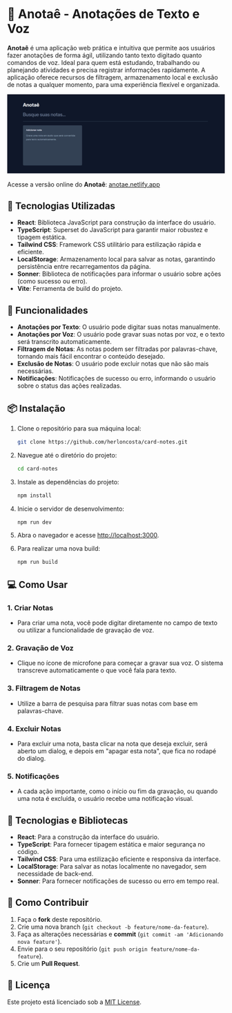 # 📓 **Anotaê** - Anotações de Texto e Voz

**Anotaê** é uma aplicação web prática e intuitiva que permite aos usuários fazer anotações de forma ágil, utilizando tanto texto digitado quanto comandos de voz. Ideal para quem está estudando, trabalhando ou planejando atividades e precisa registrar informações rapidamente. A aplicação oferece recursos de filtragem, armazenamento local e exclusão de notas a qualquer momento, para uma experiência flexível e organizada.

<img src="./public/preview.png"/>

Acesse a versão online do **Anotaê**: [anotae.netlify.app](https://anotae.netlify.app)

## 🚀 **Tecnologias Utilizadas**

-   **React**: Biblioteca JavaScript para construção da interface do usuário.
-   **TypeScript**: Superset do JavaScript para garantir maior robustez e tipagem estática.
-   **Tailwind CSS**: Framework CSS utilitário para estilização rápida e eficiente.
-   **LocalStorage**: Armazenamento local para salvar as notas, garantindo persistência entre recarregamentos da página.
-   **Sonner**: Biblioteca de notificações para informar o usuário sobre ações (como sucesso ou erro).
-   **Vite**: Ferramenta de build do projeto.

## 📝 **Funcionalidades**

-   **Anotações por Texto**: O usuário pode digitar suas notas manualmente.
-   **Anotações por Voz**: O usuário pode gravar suas notas por voz, e o texto será transcrito automaticamente.
-   **Filtragem de Notas**: As notas podem ser filtradas por palavras-chave, tornando mais fácil encontrar o conteúdo desejado.
-   **Exclusão de Notas**: O usuário pode excluir notas que não são mais necessárias.
-   **Notificações**: Notificações de sucesso ou erro, informando o usuário sobre o status das ações realizadas.

## 📦 **Instalação**

1. Clone o repositório para sua máquina local:

    ```bash
    git clone https://github.com/herloncosta/card-notes.git
    ```

2. Navegue até o diretório do projeto:

    ```bash
    cd card-notes
    ```

3. Instale as dependências do projeto:

    ```bash
    npm install
    ```

4. Inicie o servidor de desenvolvimento:

    ```bash
    npm run dev
    ```

5. Abra o navegador e acesse [http://localhost:3000](http://localhost:3000).

6. Para realizar uma nova build:
    ```bash
    npm run build
    ```

## 💻 **Como Usar**

### 1. **Criar Notas**

-   Para criar uma nota, você pode digitar diretamente no campo de texto ou utilizar a funcionalidade de gravação de voz.

### 2. **Gravação de Voz**

-   Clique no ícone de microfone para começar a gravar sua voz. O sistema transcreve automaticamente o que você fala para texto.

### 3. **Filtragem de Notas**

-   Utilize a barra de pesquisa para filtrar suas notas com base em palavras-chave.

### 4. **Excluir Notas**

-   Para excluir uma nota, basta clicar na nota que deseja excluir, será aberto um dialog, e depois em "apagar esta nota", que fica no rodapé do dialog.

### 5. **Notificações**

-   A cada ação importante, como o início ou fim da gravação, ou quando uma nota é excluída, o usuário recebe uma notificação visual.

## 🔧 **Tecnologias e Bibliotecas**

-   **React**: Para a construção da interface do usuário.
-   **TypeScript**: Para fornecer tipagem estática e maior segurança no código.
-   **Tailwind CSS**: Para uma estilização eficiente e responsiva da interface.
-   **LocalStorage**: Para salvar as notas localmente no navegador, sem necessidade de back-end.
-   **Sonner**: Para fornecer notificações de sucesso ou erro em tempo real.

## 🌱 **Como Contribuir**

1. Faça o **fork** deste repositório.
2. Crie uma nova branch (`git checkout -b feature/nome-da-feature`).
3. Faça as alterações necessárias e **commit** (`git commit -am 'Adicionando nova feature'`).
4. Envie para o seu repositório (`git push origin feature/nome-da-feature`).
5. Crie um **Pull Request**.

## 📄 **Licença**

Este projeto está licenciado sob a [MIT License](LICENSE).
